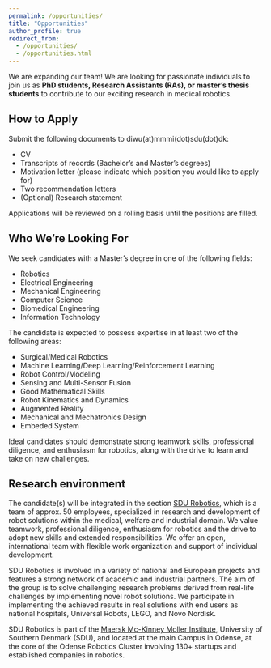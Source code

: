 ```yaml
---
permalink: /opportunities/
title: "Opportunities"
author_profile: true
redirect_from: 
  - /opportunities/
  - /opportunities.html
---
```


We are expanding our team! We are looking for passionate individuals to join us as **PhD students, Research Assistants (RAs), or master’s thesis students** to contribute to our exciting research in medical robotics.

How to Apply
-----
Submit the following documents to diwu(at)mmmi(dot)sdu(dot)dk:

+ CV
+  Transcripts of records (Bachelor’s and Master’s degrees)
+  Motivation letter (please indicate which position you would like to apply for)
+  Two recommendation letters
+  (Optional) Research statement

Applications will be reviewed on a rolling basis until the positions are filled.

Who We’re Looking For
-------
We seek candidates with a Master’s degree in one of the following fields:

+ Robotics
+ Electrical Engineering
+ Mechanical Engineering
+ Computer Science
+ Biomedical Engineering
+ Information Technology

The candidate is expected to possess expertise in at least two of the following areas:

+ Surgical/Medical Robotics
+ Machine Learning/Deep Learning/Reinforcement Learning
+ Robot Control/Modeling
+ Sensing and Multi-Sensor Fusion
+ Good Mathematical Skills
+ Robot Kinematics and Dynamics
+ Augmented Reality
+ Mechanical and Mechatronics Design
+ Embeded System
  
Ideal candidates should demonstrate strong teamwork skills, professional diligence, and enthusiasm for robotics, along with the drive to learn and take on new challenges.

Research environment 
-------------
The candidate(s) will be integrated in the section [SDU Robotics](https://www.sdu.dk/en/forskning/sdurobotics), which is a team of approx. 50 employees, specialized in research and development of robot solutions within the medical, welfare and industrial domain. We value teamwork, professional diligence, enthusiasm for robotics and the drive to adopt new skills and extended responsibilities. We offer an open, international team with flexible work organization and support of individual development.

SDU Robotics is involved in a variety of national and European projects and features a strong network of academic and industrial partners. The aim of the group is to solve challenging research problems derived from real-life challenges by implementing novel robot solutions. We participate in implementing the achieved results in real solutions with end users as national hospitals, Universal Robots, LEGO, and Novo Nordisk.

SDU Robotics is part of the [Maersk Mc-Kinney Moller Institute](https://www.sdu.dk/da/om-sdu/institutter-centre/mmmi_maersk_mckinney_moeller), University of Southern Denmark (SDU), and located at the main Campus in Odense, at the core of the Odense Robotics Cluster involving 130+ startups and established companies in robotics. 